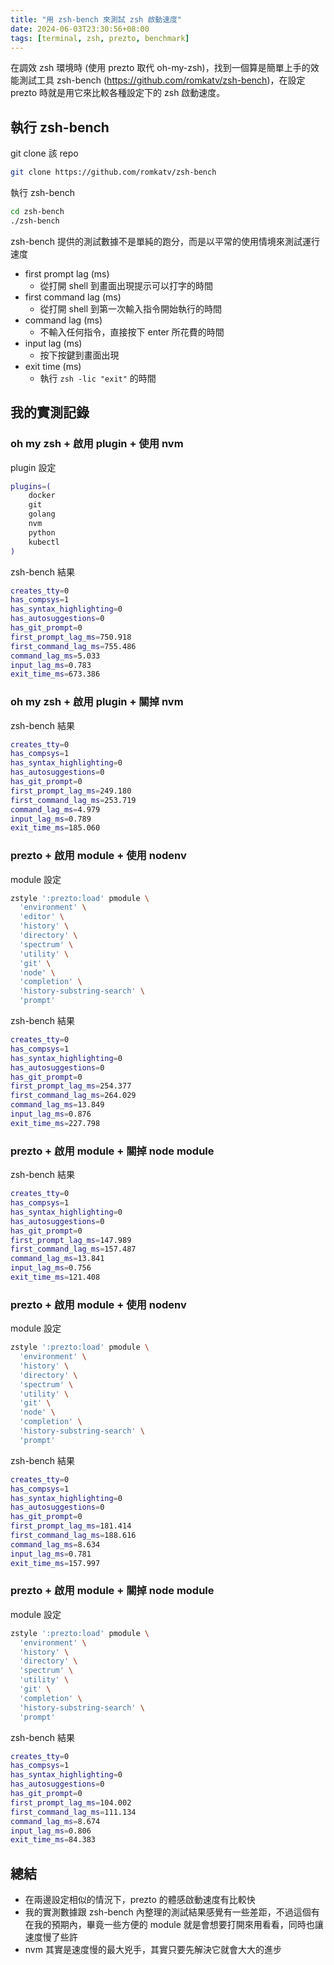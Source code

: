 ```yaml
---
title: "用 zsh-bench 來測試 zsh 啟動速度"
date: 2024-06-03T23:30:56+08:00
tags: [terminal, zsh, prezto, benchmark]
---
```


在調效 zsh 環境時 (使用 prezto 取代 oh-my-zsh)，找到一個算是簡單上手的效能測試工具 zsh-bench (<https://github.com/romkatv/zsh-bench>)，在設定 prezto 時就是用它來比較各種設定下的 zsh 啟動速度。


## 執行 zsh-bench

git clone 該 repo
```bash
git clone https://github.com/romkatv/zsh-bench
```

執行 zsh-bench
```bash
cd zsh-bench
./zsh-bench
```

zsh-bench 提供的測試數據不是單純的跑分，而是以平常的使用情境來測試運行速度

- first prompt lag (ms)
   - 從打開 shell 到畫面出現提示可以打字的時間
- first command lag (ms)
   - 從打開 shell 到第一次輸入指令開始執行的時間
- command lag (ms)	
   - 不輸入任何指令，直接按下 enter 所花費的時間
- input lag (ms)	
   - 按下按鍵到畫面出現
- exit time (ms)	
   - 執行 `zsh -lic "exit"` 的時間

## 我的實測記錄

### oh my zsh + 啟用 plugin + 使用 nvm

plugin 設定
```bash
plugins=(
    docker
    git
    golang
    nvm
    python
    kubectl
)
```

zsh-bench 結果
```bash
creates_tty=0
has_compsys=1
has_syntax_highlighting=0
has_autosuggestions=0
has_git_prompt=0
first_prompt_lag_ms=750.918
first_command_lag_ms=755.486
command_lag_ms=5.033
input_lag_ms=0.783
exit_time_ms=673.386
```

### oh my zsh + 啟用 plugin + 關掉 nvm

zsh-bench 結果
```bash
creates_tty=0
has_compsys=1
has_syntax_highlighting=0
has_autosuggestions=0
has_git_prompt=0
first_prompt_lag_ms=249.180
first_command_lag_ms=253.719
command_lag_ms=4.979
input_lag_ms=0.789
exit_time_ms=185.060
```

### prezto + 啟用 module + 使用 nodenv

module 設定
```bash
zstyle ':prezto:load' pmodule \
  'environment' \
  'editor' \
  'history' \
  'directory' \
  'spectrum' \
  'utility' \
  'git' \
  'node' \
  'completion' \
  'history-substring-search' \
  'prompt'
```

zsh-bench 結果
```bash
creates_tty=0
has_compsys=1
has_syntax_highlighting=0
has_autosuggestions=0
has_git_prompt=0
first_prompt_lag_ms=254.377
first_command_lag_ms=264.029
command_lag_ms=13.849
input_lag_ms=0.876
exit_time_ms=227.798
```

### prezto + 啟用 module + 關掉 node module

zsh-bench 結果
```bash
creates_tty=0
has_compsys=1
has_syntax_highlighting=0
has_autosuggestions=0
has_git_prompt=0
first_prompt_lag_ms=147.989
first_command_lag_ms=157.487
command_lag_ms=13.841
input_lag_ms=0.756
exit_time_ms=121.408
```

### prezto + 啟用 module + 使用 nodenv

module 設定
```bash
zstyle ':prezto:load' pmodule \
  'environment' \
  'history' \
  'directory' \
  'spectrum' \
  'utility' \
  'git' \
  'node' \
  'completion' \
  'history-substring-search' \
  'prompt'
```

zsh-bench 結果
```bash
creates_tty=0
has_compsys=1
has_syntax_highlighting=0
has_autosuggestions=0
has_git_prompt=0
first_prompt_lag_ms=181.414
first_command_lag_ms=188.616
command_lag_ms=8.634
input_lag_ms=0.781
exit_time_ms=157.997
```

### prezto + 啟用 module + 關掉 node module

module 設定
```bash
zstyle ':prezto:load' pmodule \
  'environment' \
  'history' \
  'directory' \
  'spectrum' \
  'utility' \
  'git' \
  'completion' \
  'history-substring-search' \
  'prompt'
```

zsh-bench 結果
```bash
creates_tty=0
has_compsys=1
has_syntax_highlighting=0
has_autosuggestions=0
has_git_prompt=0
first_prompt_lag_ms=104.002
first_command_lag_ms=111.134
command_lag_ms=8.674
input_lag_ms=0.806
exit_time_ms=84.383
```

## 總結

- 在兩邊設定相似的情況下，prezto 的體感啟動速度有比較快
- 我的實測數據跟 zsh-bench 內整理的測試結果感覺有一些差距，不過這個有在我的預期內，畢竟一些方便的 module 就是會想要打開來用看看，同時也讓速度慢了些許
- nvm 其實是速度慢的最大兇手，其實只要先解決它就會大大的進步

